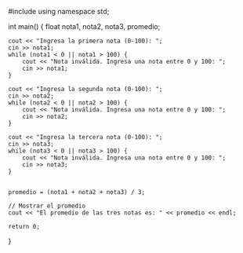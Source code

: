 #include <iostream>
using namespace std;

int main() {
    float nota1, nota2, nota3, promedio;


    cout << "Ingresa la primera nota (0-100): ";
    cin >> nota1;
    while (nota1 < 0 || nota1 > 100) {
        cout << "Nota inválida. Ingresa una nota entre 0 y 100: ";
        cin >> nota1;
    }

    cout << "Ingresa la segunda nota (0-100): ";
    cin >> nota2;
    while (nota2 < 0 || nota2 > 100) {
        cout << "Nota inválida. Ingresa una nota entre 0 y 100: ";
        cin >> nota2;
    }

    cout << "Ingresa la tercera nota (0-100): ";
    cin >> nota3;
    while (nota3 < 0 || nota3 > 100) {
        cout << "Nota inválida. Ingresa una nota entre 0 y 100: ";
        cin >> nota3;
    }

 
    promedio = (nota1 + nota2 + nota3) / 3;

    // Mostrar el promedio
    cout << "El promedio de las tres notas es: " << promedio << endl;

    return 0;
}
